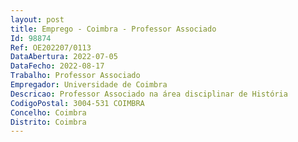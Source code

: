 ```yaml
--- 
layout: post
title: Emprego - Coimbra - Professor Associado
Id: 98874
Ref: OE202207/0113
DataAbertura: 2022-07-05
DataFecho: 2022-08-17
Trabalho: Professor Associado
Empregador: Universidade de Coimbra
Descricao: Professor Associado na área disciplinar de História
CodigoPostal: 3004-531 COIMBRA
Concelho: Coimbra
Distrito: Coimbra
--- 
```

